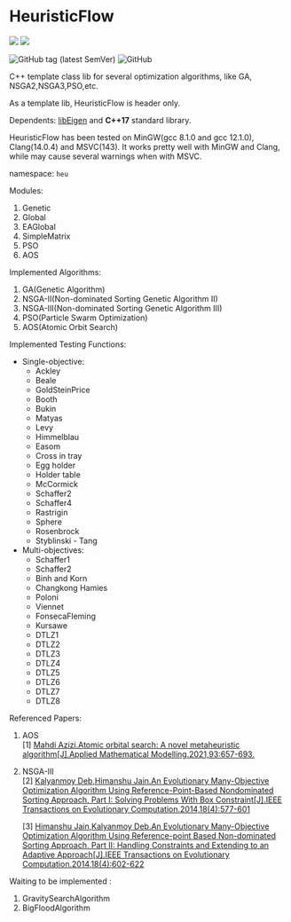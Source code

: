 # HeuristicFlow

![](https://img.shields.io/badge/C%2B%2B-14-blue?style=plastic) ![](https://img.shields.io/badge/Eigen-v3.3+-yellowgreen?style=plastic) 

![GitHub tag (latest SemVer)](https://img.shields.io/github/v/tag/TokiNoBug/HeuristicFlow?style=plastic) ![GitHub](https://img.shields.io/github/license/TokiNoBug/HeuristicFlow?style=plastic)

C++ template class lib for several optimization algorithms, like GA, NSGA2,NSGA3,PSO,etc.

As a template lib, HeuristicFlow is header only.

Dependents: [libEigen](https://eigen.tuxfamily.org/) and **C++17** standard library.

HeuristicFlow has been tested on MinGW(gcc 8.1.0 and gcc 12.1.0), Clang(14.0.4) and MSVC(143). It works pretty well with MinGW and Clang, while may cause several warnings when with MSVC.

namespace: `heu`

Modules:
1. Genetic
2. Global
3. EAGlobal
4. SimpleMatrix
5. PSO
6. AOS


Implemented Algorithms: 
1. GA(Genetic Algorithm)
2. NSGA-II(Non-dominated Sorting Genetic Algorithm II)
3. NSGA-III(Non-dominated Sorting Genetic Algorithm III)
4. PSO(Particle Swarm Optimization)
5. AOS(Atomic Orbit Search)

Implemented Testing Functions:
- Single-objective:
  - Ackley
  - Beale
  - GoldSteinPrice
  - Booth
  - Bukin
  - Matyas
  - Levy
  - Himmelblau
  - Easom
  - Cross in tray
  - Egg holder
  - Holder table
  - McCormick
  - Schaffer2
  - Schaffer4
  - Rastrigin
  - Sphere
  - Rosenbrock
  - Styblinski - Tang
- Multi-objectives:
  - Schaffer1
  - Schaffer2
  - Binh and Korn
  - Changkong Hamies
  - Poloni
  - Viennet
  - FonsecaFleming
  - Kursawe
  - DTLZ1
  - DTLZ2
  - DTLZ3
  - DTLZ4
  - DTLZ5
  - DTLZ6
  - DTLZ7
  - DTLZ8

Referenced Papers:
1. AOS<br>
   [1] [Mahdi Azizi.Atomic orbital search: A novel metaheuristic algorithm[J].Applied Mathematical Modelling.2021,93:657-693.](https://doi.org/10.1016/j.apm.2020.12.021)
2. NSGA-III<br>
   [2] [Kalyanmoy Deb,Himanshu Jain.An Evolutionary Many-Objective Optimization Algorithm Using Reference-Point-Based Nondominated Sorting Approach, Part I: Solving Problems With Box Constraint[J].IEEE Transactions on Evolutionary Computation.2014,18(4):577-601](http://dx.doi.org/10.1109/TEVC.2013.2281535)

   [3] [Himanshu Jain,Kalyanmoy Deb.An Evolutionary Many-Objective Optimization Algorithm Using Reference-point Based Non-dominated Sorting Approach, Part II: Handling Constraints and Extending to an Adaptive Approach[J].IEEE Transactions on Evolutionary Computation.2014,18(4):602-622](http://dx.doi.org/10.1109/TEVC.2013.2281534)


Waiting to be implemented :
1. GravitySearchAlgorithm
2. BigFloodAlgorithm